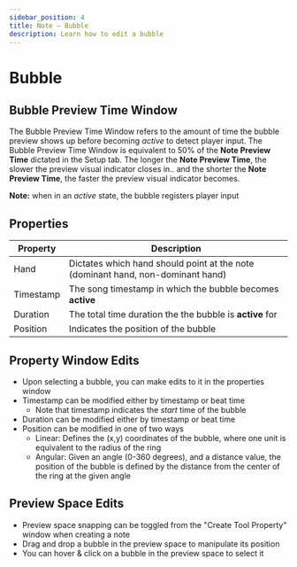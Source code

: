 ```yaml
---
sidebar_position: 4
title: Note — Bubble
description: Learn how to edit a bubble
---
```


# Bubble

## Bubble Preview Time Window

The Bubble Preview Time Window refers to the amount of time the bubble preview shows up before becoming _active_ to detect player input. The Bubble Preview Time Window is equivalent to 50% of the **Note Preview Time** dictated in the Setup tab. The longer the **Note Preview Time**, the slower the preview visual indicator closes in.. and the shorter the **Note Preview Time**, the faster the preview visual indicator becomes.

**Note:** when in an _active_ state, the bubble registers player input

## Properties

| Property      | Description                                                                                          |
|---------------|------------------------------------------------------------------------------------------------------|
| Hand          | Dictates which hand should point at the note (dominant hand, non-dominant hand)                      |
| Timestamp     | The song timestamp in which the bubble becomes **active**                                            |
| Duration      | The total time duration the the bubble is **active** for                                             |
| Position      | Indicates the position of the bubble                                                                 |


## Property Window Edits
- Upon selecting a bubble, you can make edits to it in the properties window
- Timestamp can be modified either by timestamp or beat time
    - Note that timestamp indicates the _start_ time of the bubble
- Duration can be modified either by timestamp or beat time
- Position can be modified in one of two ways
    - Linear: Defines the (x,y) coordinates of the bubble, where one unit is equivalent to the radius of the ring
    - Angular: Given an angle (0-360 degrees), and a distance value, the position of the bubble is defined by the distance from the center of the ring at the given angle

## Preview Space Edits
- Preview space snapping can be toggled from the "Create Tool Property" window when creating a note
- Drag and drop a bubble in the preview space to manipulate its position
- You can hover & click on a bubble in the preview space to select it